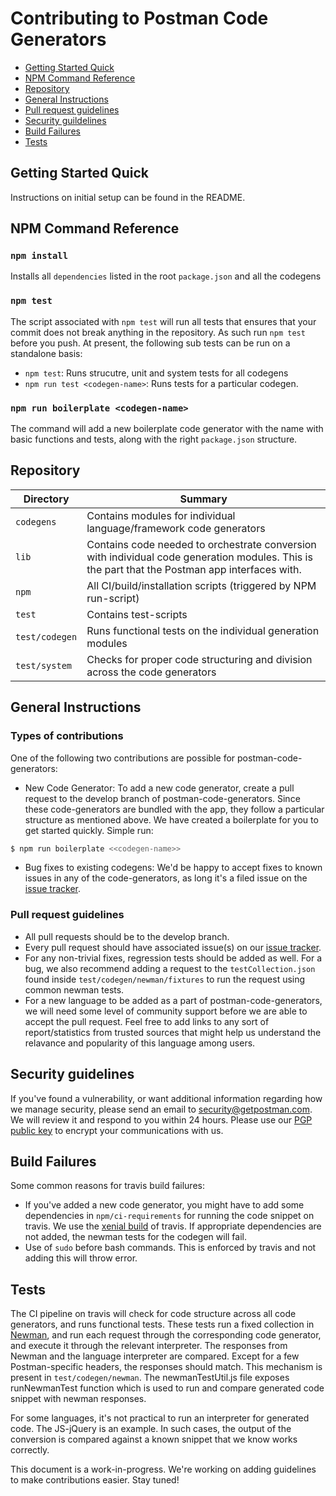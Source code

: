 
# Contributing to Postman Code Generators



  - [Getting Started Quick](#getting-started-quick)
  - [NPM Command Reference](#npm-command-reference)
  - [Repository](#repository)
  - [General Instructions](#general-instructions)
  - [Pull request guidelines](#pull-request-guidelines)
  - [Security guildelines](security-guidelines)
  - [Build Failures](build-failures)
  - [Tests](#tests)

## Getting Started Quick

Instructions on initial setup can be found in the README.

## NPM Command Reference

### `npm install`

Installs all `dependencies` listed in the root `package.json` and all the codegens

### `npm test`

The script associated with `npm test` will run all tests that ensures that your commit does not break anything in the
repository. As such run `npm test` before you push. At present, the following sub tests can be run on a standalone basis:

* `npm test`: Runs strucutre, unit and system tests for all codegens
* `npm run test <codegen-name>`: Runs tests for a particular codegen.

### `npm run boilerplate <codegen-name>`

The command will add a new boilerplate code generator with the name <codegen-name> with basic functions and tests, along with the right `package.json` structure.

## Repository

Directory               | Summary
------------------------|-----------------------------------------------------------------------------------------------
`codegens`                   | Contains modules for individual language/framework code generators
`lib`              | Contains code needed to orchestrate conversion with individual code generation modules. This is the part that the Postman app interfaces with.
`npm`                   | All CI/build/installation scripts (triggered by NPM run-script)
`test`                  | Contains test-scripts
`test/codegen`             | Runs functional tests on the individual generation modules
`test/system`           | Checks for proper code structuring and division across the code generators

## General Instructions

### Types of contributions
One of the following two contributions are possible for postman-code-generators:
  - New Code Generator: To add a new code generator, create a pull request to the develop branch of postman-code-generators. Since these code-generators are bundled with the app, they follow a particular structure as mentioned above. We have created a boilerplate for you to get started quickly. Simple run:
  
  ```bash
  $ npm run boilerplate <<codegen-name>>
  ```

  - Bug fixes to existing codegens: We'd be happy to accept fixes to known issues in any of the code-generators, as long it's a filed issue on the [issue tracker](https://github.com/postmanlabs/postman-code-generators/issues). 

### Pull request guidelines

  - All pull requests should be to the develop branch. 
  - Every pull request should have associated issue(s) on our [issue tracker](https://github.com/postmanlabs/postman-code-generators/issues).
  - For any non-trivial fixes, regression tests should be added as well. For a bug, we also recommend adding a request to the `testCollection.json` found inside `test/codegen/newman/fixtures` to run the request using common newman tests.
  - For a new language to be added as a part of postman-code-generators, we will need some level of community support before we are able to accept the pull request. Feel free to add links to any sort of report/statistics from trusted sources that might help us understand the relavance and popularity of this language among users.

## Security guidelines
If you've found a vulnerability, or want additional information regarding how we manage security, please send an email to security@getpostman.com. We will review it and respond to you within 24 hours. Please use our [PGP public key](https://assets.getpostman.com/getpostman/documents/publickey.txt) to encrypt your communications with us.

## Build Failures
Some common reasons for travis build failures:
- If you've added a new code generator, you might have to add some dependencies in `npm/ci-requirements` for running the code snippet on travis. We use the [xenial build](https://docs.travis-ci.com/user/reference/xenial/) of travis. If appropriate dependencies are not added, the newman tests for the codegen will fail.
- Use of `sudo` before bash commands. This is enforced by travis and not adding this will throw error.


## Tests
The CI pipeline on travis will check for code structure across all code generators, and runs functional tests. These tests run a fixed collection in [Newman](https://github.com/postmanlabs/newman), and run each request through the corresponding code generator, and execute it through the relevant interpreter. The responses from Newman and the language interpreter are compared. Except for a few Postman-specific headers, the responses should match.
This mechanism is present in `test/codegen/newman`. The newmanTestUtil.js file exposes runNewmanTest function which is used to run and compare generated code snippet with newman responses. 

For some languages, it's not practical to run an interpreter for generated code. The JS-jQuery is an example. In such cases, the output of the conversion is compared against a known snippet that we know works correctly.


This document is a work-in-progress. We're working on adding guidelines to make contributions easier. Stay tuned!